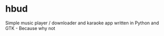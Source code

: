 # hbud
Simple music player / downloader and karaoke app written in Python and GTK - Because why not
